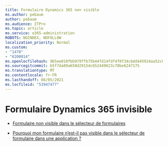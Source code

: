 ```yaml
---
title: Formulaire Dynamics 365 non visible
ms.author: pebaum
author: pebaum
ms.audience: ITPro
ms.topic: article
ms.service: o365-administration
ROBOTS: NOINDEX, NOFOLLOW
localization_priority: Normal
ms.custom:
- "1470"
- "6200014"
ms.openlocfilehash: 965ee010fbb979ffb75b44fd14fdf4f0f34cbdd445924aa52c0937b5b1f5cc8e
ms.sourcegitcommit: b5f7da89a650d2915dc652449623c78be6247175
ms.translationtype: MT
ms.contentlocale: fr-FR
ms.lasthandoff: 08/05/2021
ms.locfileid: "53947477"
---
```

# <a name="dynamics-365-form-not-visible"></a>Formulaire Dynamics 365 invisible

* [Formulaire non visible dans le sélecteur de formulaires](https://docs.microsoft.com/dynamics365/customer-engagement/customize/control-access-forms)

* [Pourquoi mon formulaire n’est-il pas visible dans le sélecteur de formulaire dans une application ?](https://docs.microsoft.com/powerapps/maker/model-driven-apps/create-design-forms?branch=master#why-is-my-form-not-visible-in-the-form-selector-drop-down-in-my-app)
